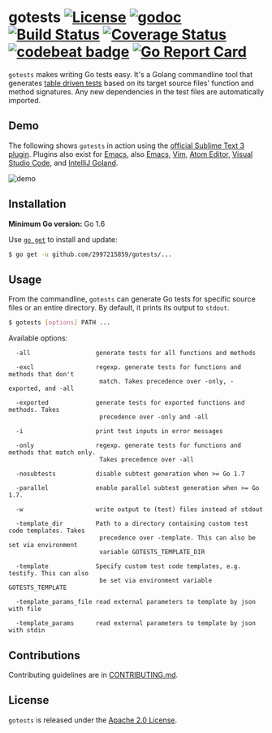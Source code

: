 # gotests [![License](https://img.shields.io/badge/license-Apache%202.0-blue.svg)](https://github.com/2997215859/gotests/blob/master/LICENSE) [![godoc](https://img.shields.io/badge/go-documentation-blue.svg)](https://godoc.org/github.com/2997215859/gotests) [![Build Status](https://github.com/2997215859/gotests/workflows/Go/badge.svg)](https://github.com/2997215859/gotests/actions) [![Coverage Status](https://coveralls.io/repos/github/cweill/gotests/badge.svg?branch=master)](https://coveralls.io/github/cweill/gotests?branch=master) [![codebeat badge](https://codebeat.co/badges/7ef052e3-35ff-4cab-88f9-e13393c8ab35)](https://codebeat.co/projects/github-com-cweill-gotests) [![Go Report Card](https://goreportcard.com/badge/github.com/2997215859/gotests)](https://goreportcard.com/report/github.com/2997215859/gotests)

`gotests` makes writing Go tests easy. It's a Golang commandline tool that generates [table driven tests](https://github.com/golang/go/wiki/TableDrivenTests) based on its target source files' function and method signatures. Any new dependencies in the test files are automatically imported.

## Demo

The following shows `gotests` in action using the [official Sublime Text 3 plugin](https://github.com/2997215859/gotests-Sublime). Plugins also exist for [Emacs](https://github.com/damienlevin/GoTests-Emacs), also [Emacs](https://github.com/s-kostyaev/go-gen-test), [Vim](https://github.com/buoto/gotests-vim), [Atom Editor](https://atom.io/packages/gotests), [Visual Studio Code](https://github.com/Microsoft/vscode-go), and [IntelliJ Goland](https://www.jetbrains.com/help/go/run-debug-configuration-for-go-test.html).

![demo](https://github.com/2997215859/gotests-Sublime/blob/master/gotests.gif)

## Installation

__Minimum Go version:__ Go 1.6

Use [`go get`](https://golang.org/cmd/go/#hdr-Download_and_install_packages_and_dependencies) to install and update:

```sh
$ go get -u github.com/2997215859/gotests/...
```

## Usage

From the commandline, `gotests` can generate Go tests for specific source files or an entire directory. By default, it prints its output to `stdout`.

```sh
$ gotests [options] PATH ...
```

Available options:

```
  -all                  generate tests for all functions and methods

  -excl                 regexp. generate tests for functions and methods that don't
                         match. Takes precedence over -only, -exported, and -all

  -exported             generate tests for exported functions and methods. Takes
                         precedence over -only and -all

  -i                    print test inputs in error messages

  -only                 regexp. generate tests for functions and methods that match only.
                         Takes precedence over -all

  -nosubtests           disable subtest generation when >= Go 1.7

  -parallel             enable parallel subtest generation when >= Go 1.7.

  -w                    write output to (test) files instead of stdout

  -template_dir         Path to a directory containing custom test code templates. Takes
                         precedence over -template. This can also be set via environment
                         variable GOTESTS_TEMPLATE_DIR

  -template             Specify custom test code templates, e.g. testify. This can also
                         be set via environment variable GOTESTS_TEMPLATE

  -template_params_file read external parameters to template by json with file

  -template_params      read external parameters to template by json with stdin
```

## Contributions

Contributing guidelines are in [CONTRIBUTING.md](CONTRIBUTING.md).

## License

`gotests` is released under the [Apache 2.0 License](http://www.apache.org/licenses/LICENSE-2.0).
